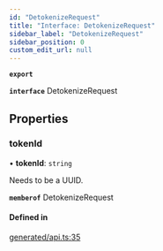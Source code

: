 ```yaml
---
id: "DetokenizeRequest"
title: "Interface: DetokenizeRequest"
sidebar_label: "DetokenizeRequest"
sidebar_position: 0
custom_edit_url: null
---
```


**`export`**

**`interface`** DetokenizeRequest

## Properties

### tokenId

• **tokenId**: `string`

Needs to be a UUID.

**`memberof`** DetokenizeRequest

#### Defined in

[generated/api.ts:35](https://github.com/refinery-labs/lunasec-monorepo/blob/6c5edb8/js/sdks/packages/tokenizer-sdk/src/generated/api.ts#L35)
